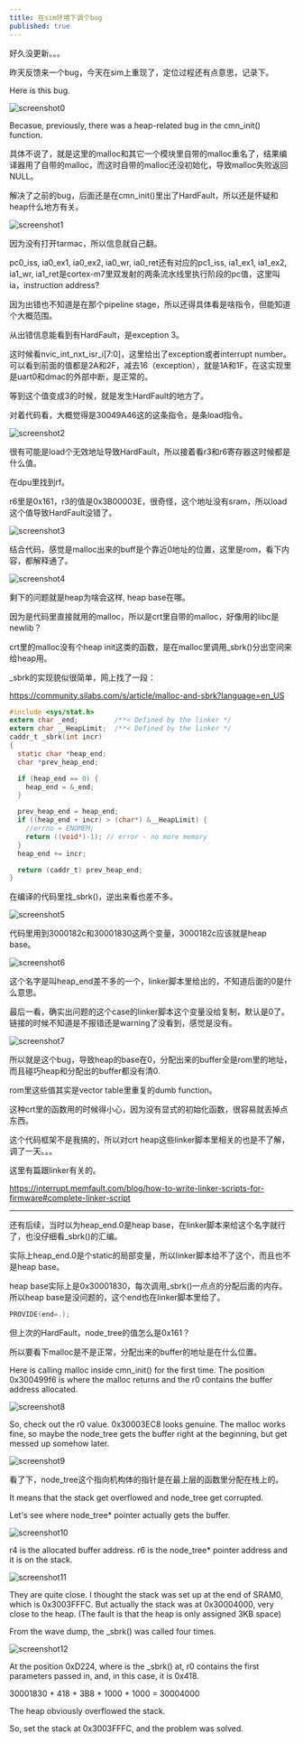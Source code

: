 ```yaml
---
title: 在sim环境下调个bug
published: true
---
```


好久没更新。。。

昨天反馈来一个bug，今天在sim上重现了，定位过程还有点意思，记录下。


Here is this bug.

![screenshot0](https://github.com/whensungoesdown/whensungoesdown.github.io/raw/main/_posts/2024-01-25-0.png)


Becasue, previously, there was a heap-related bug in the cmn_init() function.

具体不说了，就是这里的malloc和其它一个模块里自带的malloc重名了，结果编译器用了自带的malloc，而这时自带的malloc还没初始化，导致malloc失败返回NULL。

解决了之前的bug，后面还是在cmn_init()里出了HardFault，所以还是怀疑和heap什么地方有关。

 

![screenshot1](https://github.com/whensungoesdown/whensungoesdown.github.io/raw/main/_posts/2024-01-25-1.png)

因为没有打开tarmac，所以信息就自己翻。

pc0_iss, ia0_ex1, ia0_ex2, ia0_wr, ia0_ret还有对应的pc1_iss, ia1_ex1, ia1_ex2, ia1_wr, ia1_ret是cortex-m7里双发射的两条流水线里执行阶段的pc值，这里叫ia，instruction address?

因为出错也不知道是在那个pipeline stage，所以还得具体看是啥指令，但能知道个大概范围。

从出错信息能看到有HardFault，是exception 3。

这时候看nvic_int_nxt_isr_i[7:0]，这里给出了exception或者interrupt number。可以看到前面的值都是2A和2F，减去16（exception），就是1A和1F，在这实现里是uart0和dmac的外部中断，是正常的。

等到这个值变成3的时候，就是发生HardFault的地方了。

对着代码看，大概觉得是30049A46这的这条指令，是条load指令。


![screenshot2](https://github.com/whensungoesdown/whensungoesdown.github.io/raw/main/_posts/2024-01-25-2.png)

很有可能是load个无效地址导致HardFault，所以接着看r3和r6寄存器这时候都是什么值。

在dpu里找到rf。

r6里是0x161，r3的值是0x3B00003E，很奇怪，这个地址没有sram，所以load这个值导致HardFault没错了。


![screenshot3](https://github.com/whensungoesdown/whensungoesdown.github.io/raw/main/_posts/2024-01-25-3.png)

结合代码，感觉是malloc出来的buff是个靠近0地址的位置，这里是rom，看下内容，都解释通了。


![screenshot4](https://github.com/whensungoesdown/whensungoesdown.github.io/raw/main/_posts/2024-01-25-4.png)


剩下的问题就是heap为啥会这样, heap base在哪。

因为是代码里直接就用的malloc，所以是crt里自带的malloc，好像用的libc是newlib？

crt里的malloc没有个heap init这类的函数，是在malloc里调用_sbrk()分出空间来给heap用。

_sbrk的实现貌似很简单，网上找了一段：

https://community.silabs.com/s/article/malloc-and-sbrk?language=en_US


`````c
#include <sys/stat.h>
extern char _end;         /**< Defined by the linker */
extern char __HeapLimit;  /**< Defined by the linker */
caddr_t _sbrk(int incr)
{
  static char *heap_end;
  char *prev_heap_end;

  if (heap_end == 0) {
    heap_end = &_end;
  }

  prev_heap_end = heap_end;
  if ((heap_end + incr) > (char*) &__HeapLimit) {
    //errno = ENOMEM;
    return ((void*)-1); // error - no more memory
  }
  heap_end += incr;

  return (caddr_t) prev_heap_end;
}
`````

在编译的代码里找_sbrk()，逆出来看也差不多。



![screenshot5](https://github.com/whensungoesdown/whensungoesdown.github.io/raw/main/_posts/2024-01-25-5.png)



代码里用到3000182c和30001830这两个变量，3000182c应该就是heap base。


![screenshot6](https://github.com/whensungoesdown/whensungoesdown.github.io/raw/main/_posts/2024-01-25-6.png)

这个名字是叫heap_end差不多的一个，linker脚本里给出的，不知道后面的0是什么意思。

最后一看，确实出问题的这个case的linker脚本这个变量没给复制，默认是0了。链接的时候不知道是不报错还是warning了没看到，感觉是没有。

![screenshot7](https://github.com/whensungoesdown/whensungoesdown.github.io/raw/main/_posts/2024-01-25-7.png)

所以就是这个bug，导致heap的base在0，分配出来的buffer全是rom里的地址，而且碰巧heap和分配出的buffer都没有清0.

rom里这些值其实是vector table里重复的dumb function。


这种crt里的函数用的时候得小心，因为没有显式的初始化函数，很容易就丢掉点东西。

这个代码框架不是我搞的，所以对crt heap这些linker脚本里相关的也是不了解，调了一天。。。


这里有篇跟linker有关的。

https://interrupt.memfault.com/blog/how-to-write-linker-scripts-for-firmware#complete-linker-script



----------------------------------------------

还有后续，当时以为heap_end.0是heap base，在linker脚本来给这个名字就行了，也没仔细看_sbrk()的汇编。

实际上heap_end.0是个static的局部变量，所以linker脚本给不了这个，而且也不是heap base。

heap base实际上是0x30001830，每次调用_sbrk()一点点的分配后面的内存。所以heap base是没问题的，这个end也在linker脚本里给了。

`````c
PROVIDE(end=.);
`````

但上次的HardFault，node_tree的值怎么是0x161？

所以要看下malloc是不是正常，分配出来的buffer的地址是在什么位置。


Here is calling malloc inside cmn_init() for the first time. The position 0x300499f6 is where the malloc returns and the r0 contains the buffer address allocated. 

![screenshot8](https://github.com/whensungoesdown/whensungoesdown.github.io/raw/main/_posts/2024-01-25-8.png)

So, check out the r0 value. 0x30003EC8 looks genuine. The malloc works fine, so maybe the node_tree gets the buffer right at the beginning, but get messed up somehow later.


![screenshot9](https://github.com/whensungoesdown/whensungoesdown.github.io/raw/main/_posts/2024-01-25-9.png)


看了下，node_tree这个指向机构体的指针是在最上层的函数里分配在栈上的。

It means that the stack get overflowed and node_tree get corrupted.

Let's see where node_tree* pointer actually gets the buffer.


![screenshot10](https://github.com/whensungoesdown/whensungoesdown.github.io/raw/main/_posts/2024-01-25-10.png)

r4 is the allocated buffer address. r6 is the node_tree* pointer address and it is on the stack.


![screenshot11](https://github.com/whensungoesdown/whensungoesdown.github.io/raw/main/_posts/2024-01-25-11.png)

They are quite close. I thought the stack was set up at the end of SRAM0, which is 0x3003FFFC. But actually the stack was at 0x30004000, very close to the heap. (The fault is that the heap is only assigned 3KB space)

From the wave dump, the _sbrk() was called four times.

![screenshot12](https://github.com/whensungoesdown/whensungoesdown.github.io/raw/main/_posts/2024-01-25-12.png)

At the position 0xD224, where is the _sbrk() at, r0 contains the first parameters passed in, and, in this case, it is 0x418.

30001830 + 418 + 3B8 + 1000 + 1000 = 30004000

The heap obviously overflowed the stack.

So, set the stack at 0x3003FFFC, and the problem was solved.
